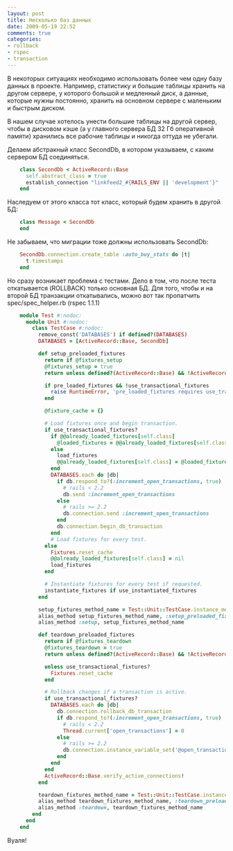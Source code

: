 ```yaml
---
layout: post
title: Несколько баз данных
date: 2009-05-19 22:52
comments: true
categories: 
- rollback
- rspec
- transaction
---
```


В некоторых ситуациях необходимо использовать более чем одну базу данных в проекте. Например, статистику и большие
таблицы хранить на другом сервере, у которого большой и медленный диск, а данные, которые нужны постоянно, хранить на
основном сервере с маленьким и быстрым диском.

В нашем случае хотелось унести большие таблицы на другой сервер, чтобы в дисковом кэше (а у главного сервера БД 32 Гб
оперативной памяти) хранились все рабочие таблицы и никогда оттуда не убегали.

Делаем абстракный класс SecondDb, в котором указываем, с каким сервером БД соединяться.

``` ruby
    class SecondDb < ActiveRecord::Base
      self.abstract_class = true
      establish_connection "linkfeed2_#{RAILS_ENV || 'development'}"
    end
```

Наследуем от этого класса тот класс, который будем хранить в другой БД:

``` ruby
    class Message < SecondDb
    end
```


Не забываем, что миграции тоже должны использовать SecondDb:

``` ruby
    SecondDb.connection.create_table :auto_buy_stats do |t|
      t.timestamps
    end
```

Но сразу возникает проблема с тестами. Дело в том, что после теста откатывается (ROLLBACK) только основная БД. Для того,
чтобы и на второй БД транзакции откатывались, можно вот так пропатчить spec/spec_helper.rb (rspec 1.1.1)

``` ruby
    module Test #:nodoc:
      module Unit #:nodoc:
        class TestCase #:nodoc:
          remove_const('DATABASES') if defined?(DATABASES)
          DATABASES = [ActiveRecord::Base, SecondDb]

          def setup_preloaded_fixtures
            return if @fixtures_setup
            @fixtures_setup = true
            return unless defined?(ActiveRecord::Base) && !ActiveRecord::Base.configurations.blank?

            if pre_loaded_fixtures && !use_transactional_fixtures
              raise RuntimeError, 'pre_loaded_fixtures requires use_transactional_fixtures'
            end

            @fixture_cache = {}

            # Load fixtures once and begin transaction.
            if use_transactional_fixtures?
              if @@already_loaded_fixtures[self.class]
                @loaded_fixtures = @@already_loaded_fixtures[self.class]
              else
                load_fixtures
                @@already_loaded_fixtures[self.class] = @loaded_fixtures
              end
              DATABASES.each do |db|
                if db.respond_to?(:increment_open_transactions, true)
                  # rails < 2.2
                  db.send :increment_open_transactions
                else
                  # rails >= 2.2
                  db.connection.send :increment_open_transactions
                end
                db.connection.begin_db_transaction
              end
              # Load fixtures for every test.
            else
              Fixtures.reset_cache
              @@already_loaded_fixtures[self.class] = nil
              load_fixtures
            end

            # Instantiate fixtures for every test if requested.
            instantiate_fixtures if use_instantiated_fixtures
          end

          setup_fixtures_method_name = Test::Unit::TestCase.instance_methods.include?('setup_fixtures') ? :setup_fixtures : :setup_with_fixtures
          alias_method setup_fixtures_method_name, :setup_preloaded_fixtures
          alias_method :setup, setup_fixtures_method_name

          def teardown_preloaded_fixtures
            return if @fixtures_teardown
            @fixtures_teardown = true
            return unless defined?(ActiveRecord::Base) && !ActiveRecord::Base.configurations.blank?

            unless use_transactional_fixtures?
              Fixtures.reset_cache
            end

            # Rollback changes if a transaction is active.
            if use_transactional_fixtures?
              DATABASES.each do |db|
                db.connection.rollback_db_transaction
                if db.respond_to?(:increment_open_transactions, true)
                  # rails < 2.2
                  Thread.current['open_transactions'] = 0
                else
                  # rails >= 2.2
                  db.connection.instance_variable_set('@open_transactions',0)
                end
              end
            end
            ActiveRecord::Base.verify_active_connections!
          end

          teardown_fixtures_method_name = Test::Unit::TestCase.instance_methods.include?('teardown_fixtures') ? :teardown_fixtures : :teardown_with_fixtures
          alias_method teardown_fixtures_method_name, :teardown_preloaded_fixtures
          alias_method :teardown, teardown_fixtures_method_name
        end
      end
    end
```

Вуаля!
